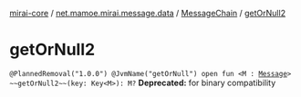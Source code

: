 [mirai-core](../../index.md) / [net.mamoe.mirai.message.data](../index.md) / [MessageChain](index.md) / [getOrNull2](./get-or-null2.md)

# getOrNull2

`@PlannedRemoval("1.0.0") @JvmName("getOrNull") open fun <M : `[`Message`](../-message/index.md)`> ~~getOrNull2~~(key: Key<M>): M?`
**Deprecated:** for binary compatibility

